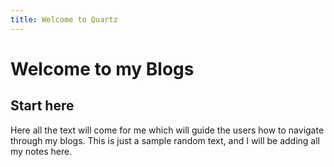 ```yaml
---
title: Welcome to Quartz
---
```


# Welcome to my Blogs


## Start here

Here all the text will come for me which will guide the users how to navigate through my blogs.
This is just a sample random text, and I will be adding all my notes here.

